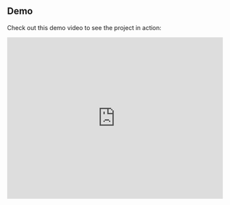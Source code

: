 ## Demo

Check out this demo video to see the project in action:

<div style="padding:75% 0 0 0;position:relative;"><iframe src="https://player.vimeo.com/video/898179518?badge=0&amp;autopause=0&amp;player_id=0&amp;app_id=58479" frameborder="0" allow="autoplay; fullscreen; picture-in-picture" style="position:absolute;top:0;left:0;width:100%;height:100%;" title="Social-media-project - Google Chrome 2023-12-27 22-58-04"></iframe></div><script src="https://player.vimeo.com/api/player.js"></script>
